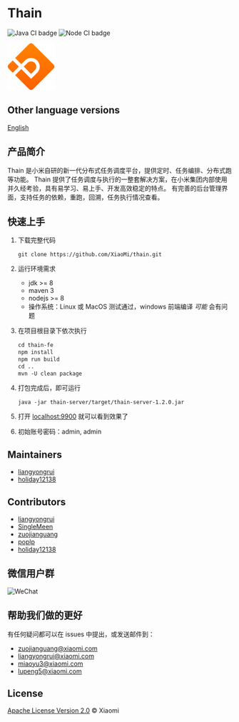 <!--
 Copyright (c) 2019, Xiaomi, Inc.  All rights reserved.
 This source code is licensed under the Apache License Version 2.0, which
 can be found in the LICENSE file in the root directory of this source tree.
-->

# Thain

![Java CI badge](https://github.com/XiaoMi/thain/workflows/Java%20CI/badge.svg)
![Node CI badge](https://github.com/XiaoMi/thain/workflows/Node%20CI/badge.svg)

![Thain Logo](https://raw.githubusercontent.com/XiaoMi/thain/master/images/logo.png)

## Other language versions

[English](./readme.md)

## 产品简介

Thain 是小米自研的新一代分布式任务调度平台，提供定时、任务编排、分布式跑等功能。
Thain 提供了任务调度与执行的一整套解决方案，在小米集团内部使用并久经考验，具有易学习、易上手、开发高效稳定的特点。
有完善的后台管理界面，支持任务的依赖，重跑，回溯，任务执行情况查看。

## 快速上手

1. 下载完整代码

   ```shell
   git clone https://github.com/XiaoMi/thain.git
   ```

1. 运行环境需求

   - jdk >= 8
   - maven 3
   - nodejs >= 8
   - 操作系统：Linux 或 MacOS 测试通过，windows 前端编译 _可能_ 会有问题

1. 在项目根目录下依次执行

   ```shell
   cd thain-fe
   npm install
   npm run build
   cd ..
   mvn -U clean package
   ```

1. 打包完成后，即可运行

   ```shell
   java -jar thain-server/target/thain-server-1.2.0.jar
   ```

1. 打开 [localhost:9900](http://localhost:9900) 就可以看到效果了

1. 初始账号密码：admin, admin

## Maintainers

- [liangyongrui](https://github.com/liangyongrui)
- [holiday12138](https://github.com/holiday12138)

## Contributors

- [liangyongrui](https://github.com/liangyongrui)
- [SingleMeen](https://github.com/SingleMeen)
- [zuojianguang](https://github.com/zuojianguang)
- [poplp](https://github.com/poplp)
- [holiday12138](https://github.com/holiday12138)

## 微信用户群

![WeChat](http://cdn.cnbj1.fds.api.mi-img.com/thain/WechatIMG.png)

## 帮助我们做的更好

有任何疑问都可以在 issues 中提出，或发送邮件到：

- zuojianguang@xiaomi.com
- liangyongrui@xiaomi.com
- miaoyu3@xiaomi.com
- lupeng5@xiaomi.com

## License

[Apache License Version 2.0](LICENSE) © Xiaomi
